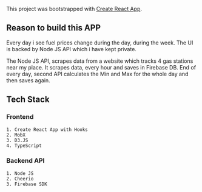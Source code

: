 This project was bootstrapped with [Create React App](https://github.com/facebook/create-react-app).

## Reason to build this APP

Every day i see fuel prices change during the day, during the week. 
The UI is backed by Node JS API which i have kept private.

The Node JS API, scrapes data from a website which tracks 4 gas stations near my place.
It scrapes data, every hour and saves in Firebase DB.
End of every day, second API calculates the Min and Max for the whole day and then saves again.

## Tech Stack
### Frontend
```
1. Create React App with Hooks
2. MobX
3. D3.JS
4. TypeScript
```

### Backend API <Private Repo>

```
1. Node JS
2. Cheerio
3. Firebase SDK
```
